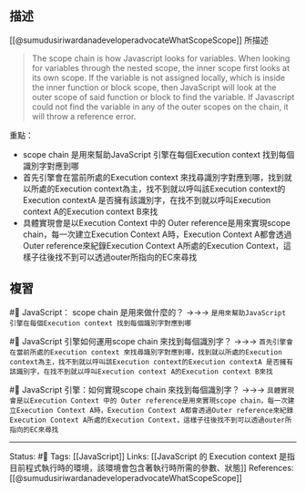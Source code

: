 ## 描述
[[@sumudusiriwardanadeveloperadvocateWhatScopeScope]] 所描述

> The scope chain is how Javascript looks for variables. When looking for variables through the nested scope, the inner scope first looks at its own scope. If the variable is not assigned locally, which is inside the inner function or block scope, then JavaScript will look at the outer scope of said function or block to find the variable. If Javascript could not find the variable in any of the outer scopes on the chain, it will throw a reference error.


重點：
- scope chain 是用來幫助JavaScript 引擎在每個Execution context 找到每個識別字對應到哪
- 首先引擎會在當前所處的Execution context 來找尋識別字對應到哪，找到就以所處的Execution context為主，找不到就以呼叫該Execution context的Execution contextA 是否擁有該識別字，在找不到就以呼叫Execution context A的Execution context B來找
- 具體實現會是以Execution Context 中的 Outer reference是用來實現scope chain，每一次建立Execution Context A時，Execution Context A都會透過Outer reference來紀錄Execution Context A所處的Execution Context，這樣子往後找不到可以透過outer所指向的EC來尋找



## 複習
#🧠 JavaScript： scope chain 是用來做什麼的？ ->->-> `是用來幫助JavaScript 引擎在每個Execution context 找到每個識別字對應到哪`
<!--SR:!2023-04-23,183,250-->

#🧠 JavaScript 引擎如何運用scope chain 來找到每個識別字？ ->->-> `首先引擎會在當前所處的Execution context 來找尋識別字對應到哪，找到就以所處的Execution context為主，找不到就以呼叫該Execution context的Execution contextA 是否擁有該識別字，在找不到就以呼叫Execution context A的Execution context B來找`
<!--SR:!2024-03-19,380,250-->

#🧠  JavaScript 引擎：如何實現scope chain 來找到每個識別字？ ->->-> `具體實現會是以Execution Context 中的 Outer reference是用來實現scope chain，每一次建立Execution Context A時，Execution Context A都會透過Outer reference來紀錄Execution Context A所處的Execution Context，這樣子往後找不到可以透過outer所指向的EC來尋找`
<!--SR:!2023-05-05,194,250-->


---
Status: #🌱 
Tags:
[[JavaScript]]
Links:
[[JavaScript 的 Execution context 是指目前程式執行時的環境，該環境會包含著執行時所需的參數、狀態]]
References:
[[@sumudusiriwardanadeveloperadvocateWhatScopeScope]]

